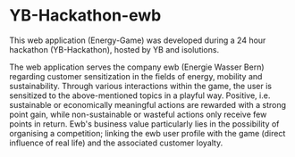 # YB-Hackathon-ewb

This web application (Energy-Game) was developed during a 24 hour hackathon (YB-Hackathon), hosted by YB and isolutions.

The web application serves the company ewb (Energie Wasser Bern) regarding customer sensitization in the fields of energy, mobility and sustainability. Through various interactions within the game, the user is sensitized to the above-mentioned topics in a playful way. Positive, i.e. sustainable or economically meaningful actions are rewarded with a strong point gain, while non-sustainable or wasteful actions only receive few points in return.
Ewb's business value particularly lies in the possibility of organising a competition; linking the ewb user profile with the game (direct influence of real life) and the associated customer loyalty.
